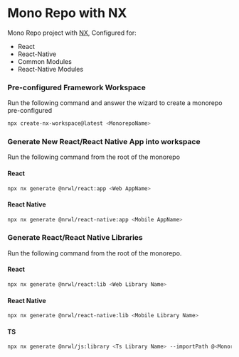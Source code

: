 # Mono Repo with NX

Mono Repo project with [NX](https://nx.dev/), Configured for:

- React
- React-Native
- Common Modules
- React-Native Modules

### Pre-configured Framework Workspace

Run the following command and answer the wizard to create a monorepo pre-configured

```bash
npx create-nx-workspace@latest <MonorepoName>
```

### Generate New React/React Native App into workspace

Run the following command from the root of the monorepo

#### React

```bash
npx nx generate @nrwl/react:app <Web AppName>
```

#### React Native

```bash
npx nx generate @nrwl/react-native:app <Mobile AppName>

```

### Generate React/React Native Libraries

Run the following command from the root of the monorepo.

#### React

```bash
npx nx generate @nrwl/react:lib <Web Library Name>
```

#### React Native

```bash
npx nx generate @nrwl/react-native:lib <Mobile Library Name>
```

#### TS

```bash
npx nx generate @nrwl/js:library <Ts Library Name> --importPath @<Monorepo Name>/<Ts Library Name>
```
